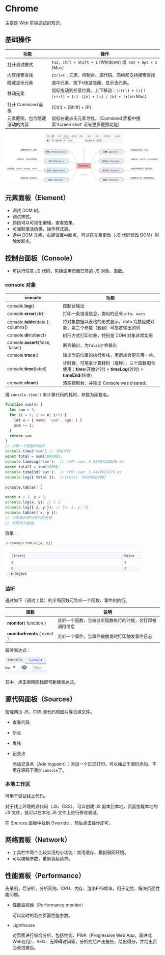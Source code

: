# Chrome

主要是 Web 前端调试的知识。

## 基础操作

| 功能                         | 操作                                                         |
| ---------------------------- | ------------------------------------------------------------ |
| 打开调试模式                 | `F12`，`Ctrl + Shift + I` (Windows) 或` Cmd + Opt + I` (Mac) |
| 内容搜索查找                 | `Ctrl+F`：元素、控制台、源代码、网络都支持搜索查找           |
| 隐藏显示元素                 | 选中元素，按下`h`快速隐藏、显示该元素。                      |
| 移动元素                     | 鼠标拖动到任意位置。上下移动：`[ctrl] + [⬆]` / `[ctrl] + [⬇]` （`[⌘] + [⬆] / [⌘] + [⬇]`on Mac） |
| 打开 Command 面板            | [Ctrl] + [Shift] + [P]                                       |
| 元素截图，包含隐藏滚动的内容 | 鼠标右键点击元素寻找。（Command 面板中搜索'screen shot' 可有更多截图功能） |

![img](images/Chrome/151257-20230623112938315-1220135849.jpg)

## 元素面板（Element）

- 调试 DOM 树。
- 调试样式。
- 颜色可以可视化编辑，查看效果。
- 可强制激活伪类，操作样式类。
- 选中 DOM 元素，右键设置中断点，可以在元素更改（JS 代码修改 DOM）时触发断点。

## 控制台面板（Console）

- 可执行任意 JS 代码，包括调用页面已有的 JS 对象、函数。

### console 对象

| console                             | 功能                                                         |
| ----------------------------------- | ------------------------------------------------------------ |
| console.**log**()                   | 控制台输出                                                   |
| console.**error**(str);             | 打印一条错误信息，类似的还有`info`、`warn`                   |
| console.**table**(data [, columns]) | 将对象数据以表格的形式显示，data 为数组或对象，第二个参数（数组）可指定输出的列 |
| console.**dir**(object)             | 树形方式打印对象，特别是 DOM 对象非常实用                    |
| console.**assert**(false, 'false')  | 断言输出，为`false`才会输出                                  |
| console.**trace**()                 | 输出当前位置的执行堆栈，用断点会更实用一些。                 |
| console.**time**(label)             | 计时器，可用来计算耗时（毫秒），三个函数配合使用：**time**(开始计时) > **timeLog**(计时) > **timeEnd**(结束) |
| console.**clear**()                 | 清空控制台，并输出 Console was cleared。                     |

用 `console.time()` 来计算代码的耗时，参数为函数名。

```js
function sum(n) {
  let sum = 0;
  for (i = 1; i <= n; i++) {
    let u = { name: 'sam', age: i }
    sum += i;
  }
  return sum
}
// 计算一个函数的耗时
console.time('sum') // 开始计时
const total = sum(100000);
console.timeLog('sum');  // 计时：sum: 4.43994140625 ms
const total2 = sum(1000);
console.timeEnd('sum');  // 计时：sum: 5.0419921875 ms
console.log({ total });  //{total: 5000050000}
```

`console.table()` ：

```js
const x = 1, y = 2;
console.log(x, y); // 1 2
console.log({ x, y }); // {x: 1, y: 2}
console.table({ x, y }); 
// 也可输出多行多列的表格
// 也可传入数组
```

效果：

![image-20240123220244566](images/Chrome/image-20240123220244566.png)

### 监听

通过如下（调试工具）的全局函数可监听一个函数、事件的执行。

| 函数                        | 说明                                                   |
| --------------------------- | ------------------------------------------------------ |
| **monitor**( function )     | 监听一个函数，当被监听函数执行的时候，会打印被调用信息 |
| **monitorEvents** ( event ) | 监听一个事件，当事件被触发时打印触发事件日志           |

监听表达式：

![image-20240123220435020](images/Chrome/image-20240123220435020.png)

其中，点击眼睛图标即可新建表达式。

## 源代码面板（Sources）

管理网页  JS、CSS 源代码和图片等资源文件。

- 查看代码

- 断点

- 堆栈

- 记录点

	添加记录点（Add logpoint）：添加一个日志打印。可以独立于源码添加，不用在源码下添加`console`了。

### 本地工作区

可用于调试线上代码。

对于线上环境的源代码（JS、CSS），可以创建 JS 副本到本地，页面加载本地的 JS 文件，就可以在本地 JS 文件上进行修改调试。

在 Sources 面板中找到 Override ，然后点击操作即可。

## 网络面板（Network）

- 工具栏中两个比较实用的小功能：禁用缓存、模拟弱网环境。
- 可以编辑参数，重新发起请求。

## 性能面板（Performance）

先录制，后分析，分析网络、CPU、内存、渲染FPS帧率，用于定位、解决页面性能问题。

- 性能监视器（Performance monitor）

	可以实时的监控页面性能参数。

- Lighthouse

	对页面进行综合分析，包括性能、PWA（Progressive Web App，渐进式Web应用）、SEO、无障碍访问等，分析完后产出报告，给出得分，并给出页面改进建议。





